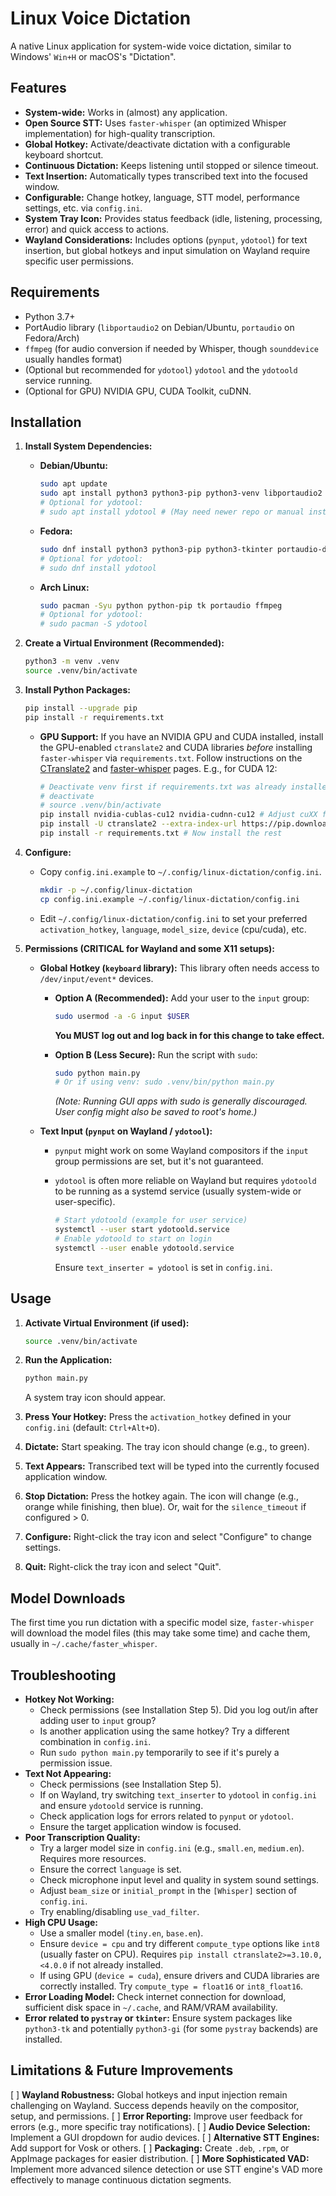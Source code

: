# Linux Voice Dictation

A native Linux application for system-wide voice dictation, similar to Windows' `Win+H` or macOS's "Dictation".

## Features

- **System-wide:** Works in (almost) any application.
- **Open Source STT:** Uses `faster-whisper` (an optimized Whisper implementation) for high-quality transcription.
- **Global Hotkey:** Activate/deactivate dictation with a configurable keyboard shortcut.
- **Continuous Dictation:** Keeps listening until stopped or silence timeout.
- **Text Insertion:** Automatically types transcribed text into the focused window.
- **Configurable:** Change hotkey, language, STT model, performance settings, etc. via `config.ini`.
- **System Tray Icon:** Provides status feedback (idle, listening, processing, error) and quick access to actions.
- **Wayland Considerations:** Includes options (`pynput`, `ydotool`) for text insertion, but global hotkeys and input simulation on Wayland require specific user permissions.

## Requirements

- Python 3.7+
- PortAudio library (`libportaudio2` on Debian/Ubuntu, `portaudio` on Fedora/Arch)
- `ffmpeg` (for audio conversion if needed by Whisper, though `sounddevice` usually handles format)
- (Optional but recommended for `ydotool`) `ydotool` and the `ydotoold` service running.
- (Optional for GPU) NVIDIA GPU, CUDA Toolkit, cuDNN.

## Installation

1. **Install System Dependencies:**

   - **Debian/Ubuntu:**

     ```bash
     sudo apt update
     sudo apt install python3 python3-pip python3-venv libportaudio2 ffmpeg
     # Optional for ydotool:
     # sudo apt install ydotool # (May need newer repo or manual install for latest)
     ```

   - **Fedora:**

     ```bash
     sudo dnf install python3 python3-pip python3-tkinter portaudio-devel ffmpeg-free
     # Optional for ydotool:
     # sudo dnf install ydotool
     ```

   - **Arch Linux:**

     ```bash
     sudo pacman -Syu python python-pip tk portaudio ffmpeg
     # Optional for ydotool:
     # sudo pacman -S ydotool
     ```

2. **Create a Virtual Environment (Recommended):**

   ```bash
   python3 -m venv .venv
   source .venv/bin/activate
   ```

3. **Install Python Packages:**

   ```bash
   pip install --upgrade pip
   pip install -r requirements.txt
   ```

   - **GPU Support:** If you have an NVIDIA GPU and CUDA installed, install the GPU-enabled `ctranslate2` and CUDA libraries _before_ installing `faster-whisper` via `requirements.txt`. Follow instructions on the [CTranslate2](https://github.com/OpenNMT/CTranslate2) and [faster-whisper](https://github.com/guillaumekln/faster-whisper) pages. E.g., for CUDA 12:

     ```bash
     # Deactivate venv first if requirements.txt was already installed
     # deactivate
     # source .venv/bin/activate
     pip install nvidia-cublas-cu12 nvidia-cudnn-cu12 # Adjust cuXX for your CUDA version
     pip install -U ctranslate2 --extra-index-url https://pip.download.nvidia.com/compute-ctranslate2/redist/ # Check CTranslate2 docs for latest URL/method
     pip install -r requirements.txt # Now install the rest
     ```

4. **Configure:**

   - Copy `config.ini.example` to `~/.config/linux-dictation/config.ini`.

     ```bash
     mkdir -p ~/.config/linux-dictation
     cp config.ini.example ~/.config/linux-dictation/config.ini
     ```

   - Edit `~/.config/linux-dictation/config.ini` to set your preferred `activation_hotkey`, `language`, `model_size`, `device` (cpu/cuda), etc.

5. **Permissions (CRITICAL for Wayland and some X11 setups):**

   - **Global Hotkey (`keyboard` library):** This library often needs access to `/dev/input/event*` devices.

     - **Option A (Recommended):** Add your user to the `input` group:

       ```bash
       sudo usermod -a -G input $USER
       ```

       **You MUST log out and log back in for this change to take effect.**

     - **Option B (Less Secure):** Run the script with `sudo`:

       ```bash
       sudo python main.py
       # Or if using venv: sudo .venv/bin/python main.py
       ```

       _(Note: Running GUI apps with sudo is generally discouraged. User config might also be saved to root's home.)_

   - **Text Input (`pynput` on Wayland / `ydotool`):**

     - `pynput` might work on some Wayland compositors if the `input` group permissions are set, but it's not guaranteed.
     - `ydotool` is often more reliable on Wayland but requires `ydotoold` to be running as a systemd service (usually system-wide or user-specific).

       ```bash
       # Start ydotoold (example for user service)
       systemctl --user start ydotoold.service
       # Enable ydotoold to start on login
       systemctl --user enable ydotoold.service
       ```

       Ensure `text_inserter = ydotool` is set in `config.ini`.

## Usage

1. **Activate Virtual Environment (if used):**

   ```bash
   source .venv/bin/activate
   ```

2. **Run the Application:**

   ```bash
   python main.py
   ```

   A system tray icon should appear.

3. **Press Your Hotkey:** Press the `activation_hotkey` defined in your `config.ini` (default: `Ctrl+Alt+D`).
4. **Dictate:** Start speaking. The tray icon should change (e.g., to green).
5. **Text Appears:** Transcribed text will be typed into the currently focused application window.
6. **Stop Dictation:** Press the hotkey again. The icon will change (e.g., orange while finishing, then blue). Or, wait for the `silence_timeout` if configured > 0.
7. **Configure:** Right-click the tray icon and select "Configure" to change settings.
8. **Quit:** Right-click the tray icon and select "Quit".

## Model Downloads

The first time you run dictation with a specific model size, `faster-whisper` will download the model files (this may take some time) and cache them, usually in `~/.cache/faster_whisper`.

## Troubleshooting

- **Hotkey Not Working:**
  - Check permissions (see Installation Step 5). Did you log out/in after adding user to `input` group?
  - Is another application using the same hotkey? Try a different combination in `config.ini`.
  - Run `sudo python main.py` temporarily to see if it's purely a permission issue.
- **Text Not Appearing:**
  - Check permissions (see Installation Step 5).
  - If on Wayland, try switching `text_inserter` to `ydotool` in `config.ini` and ensure `ydotoold` service is running.
  - Check application logs for errors related to `pynput` or `ydotool`.
  - Ensure the target application window is focused.
- **Poor Transcription Quality:**
  - Try a larger model size in `config.ini` (e.g., `small.en`, `medium.en`). Requires more resources.
  - Ensure the correct `language` is set.
  - Check microphone input level and quality in system sound settings.
  - Adjust `beam_size` or `initial_prompt` in the `[Whisper]` section of `config.ini`.
  - Try enabling/disabling `use_vad_filter`.
- **High CPU Usage:**
  - Use a smaller model (`tiny.en`, `base.en`).
  - Ensure `device = cpu` and try different `compute_type` options like `int8` (usually faster on CPU). Requires `pip install ctranslate2>=3.10.0,<4.0.0` if not already installed.
  - If using GPU (`device = cuda`), ensure drivers and CUDA libraries are correctly installed. Try `compute_type = float16` or `int8_float16`.
- **Error Loading Model:** Check internet connection for download, sufficient disk space in `~/.cache`, and RAM/VRAM availability.
- **Error related to `pystray` or `tkinter`:** Ensure system packages like `python3-tk` and potentially `python3-gi` (for some `pystray` backends) are installed.

## Limitations & Future Improvements

[ ] **Wayland Robustness:** Global hotkeys and input injection remain challenging on Wayland. Success depends heavily on the compositor, setup, and permissions.
[ ] **Error Reporting:** Improve user feedback for errors (e.g., more specific tray notifications).
[ ] **Audio Device Selection:** Implement a GUI dropdown for audio devices.
[ ] **Alternative STT Engines:** Add support for Vosk or others.
[ ] **Packaging:** Create `.deb`, `.rpm`, or AppImage packages for easier distribution.
[ ] **More Sophisticated VAD:** Implement more advanced silence detection or use STT engine's VAD more effectively to manage continuous dictation segments.
